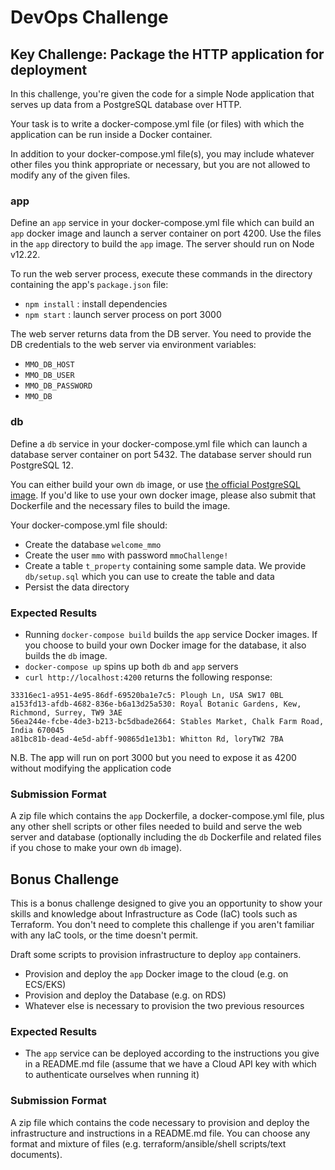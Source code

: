 # DevOps Challenge

## Key Challenge: Package the HTTP application for deployment

In this challenge, you're given the code for a simple Node application that serves up data from a PostgreSQL database over HTTP.

Your task is to write a docker-compose.yml file (or files) with which the application can be run inside a Docker container.

In addition to your docker-compose.yml file(s), you may include whatever other files you think appropriate or necessary, but you are not allowed to modify any of the given files.

### app

Define an `app` service in your docker-compose.yml file which can build an `app` docker image and launch a server container on port 4200. Use the files in the `app` directory to build the `app` image. The server should run on Node v12.22.

To run the web server process,  execute these commands in the directory containing the app's `package.json` file:

- `npm install` : install dependencies
- `npm start`   : launch server process on port 3000

The web server returns data from the DB server. You need to provide the DB credentials to the web server via environment variables:

- `MMO_DB_HOST`
- `MMO_DB_USER`
- `MMO_DB_PASSWORD`
- `MMO_DB`

### db

Define a `db` service in your docker-compose.yml file which can launch a database server container on port 5432. The database server should run PostgreSQL 12.

You can either build your own `db` image, or use [the official PostgreSQL image](https://hub.docker.com/_/postgres). If you'd like to use your own docker image, please also submit that Dockerfile and the necessary files to build the image.

Your docker-compose.yml file should:

- Create the database `welcome_mmo`
- Create the user `mmo` with password `mmoChallenge!`
- Create a table `t_property` containing some sample data. We provide `db/setup.sql` which you can use to create the table and data
- Persist the data directory

### Expected Results

- Running `docker-compose build` builds the `app` service Docker images. If you choose to build your own Docker image for the database, it also builds the `db` image.
- `docker-compose up` spins up both `db` and `app` servers
- `curl http://localhost:4200` returns the following response:

```
33316ec1-a951-4e95-86df-69520ba1e7c5: Plough Ln, USA SW17 0BL
a153fd13-afdb-4682-836e-b6a13d25a530: Royal Botanic Gardens, Kew, Richmond, Surrey, TW9 3AE
56ea244e-fcbe-4de3-b213-bc5dbade2664: Stables Market, Chalk Farm Road, India 670045
a81bc81b-dead-4e5d-abff-90865d1e13b1: Whitton Rd, loryTW2 7BA
```

N.B. The app will run on port 3000 but you need to expose it as 4200 without modifying the application code

### Submission Format

A zip file which contains the `app` Dockerfile, a docker-compose.yml file, plus any other shell scripts or other files needed to build and serve the web server and database (optionally including the `db` Dockerfile and related files if you chose to make your own `db` image).


## Bonus Challenge

This is a bonus challenge designed to give you an opportunity to show your skills and knowledge about Infrastructure as Code (IaC) tools such as Terraform.
You don't need to complete this challenge if you aren't familiar with any IaC tools, or the time doesn't permit.

Draft some scripts to provision infrastructure to deploy `app` containers.

- Provision and deploy the `app` Docker image to the cloud (e.g. on ECS/EKS)
- Provision and deploy the Database (e.g. on RDS)
- Whatever else is necessary to provision the two previous resources

### Expected Results

- The `app` service can be deployed according to the instructions you give in a README.md file (assume that we have a Cloud API key with which to authenticate ourselves when running it)

### Submission Format

A zip file which contains the code necessary to provision and deploy the infrastructure and instructions in a README.md file.
You can choose any format and mixture of files (e.g. terraform/ansible/shell scripts/text documents).

